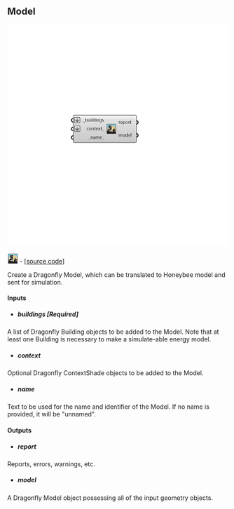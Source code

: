 ## Model

![](../../images/components/Model.png)

![](../../images/icons/Model.png) - [[source code]](https://github.com/ladybug-tools/dragonfly-grasshopper/blob/master/dragonfly_grasshopper/src//DF%20Model.py)


Create a Dragonfly Model, which can be translated to Honeybee model and sent for simulation. 



#### Inputs
* ##### buildings [Required]
A list of Dragonfly Building objects to be added to the Model. Note that at least one Building is necessary to make a simulate-able energy model. 
* ##### context 
Optional Dragonfly ContextShade objects to be added to the Model. 
* ##### name 
Text to be used for the name and identifier of the Model. If no name is provided, it will be "unnamed". 

#### Outputs
* ##### report
Reports, errors, warnings, etc. 
* ##### model
A Dragonfly Model object possessing all of the input geometry objects. 